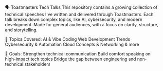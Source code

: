 🗣️ Toastmasters Tech Talks
This repository contains a growing collection of technical speeches I've written and delivered through Toastmasters. Each talk breaks down complex topics, like AI, cybersecurity, and modern development. Made for general audiences, with a focus on clarity, structure, and storytelling.

📌 Topics Covered:
AI & Vibe Coding
Web Development Trends
Cybersecurity & Automation
Cloud Concepts & Networking
& more 

🎯 Goals:
Strengthen technical communication
Build comfort speaking on high-impact tech topics
Bridge the gap between engineering and non-technical stakeholders

